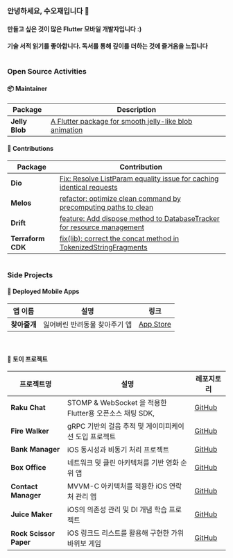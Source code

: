 ### 안녕하세요, 수오재입니다 👋

#### 만들고 싶은 것이 많은 **Flutter 모바일 개발자**입니다 :) <br/>

#### 기술 서적 읽기를 좋아합니다. 독서를 통해 깊이를 더하는 것에 즐거움을 느낍니다 <br/>

#


### Open Source Activities 

#### 📦 Maintainer

| Package       | Description |
|--------------|-------------|
| **Jelly Blob** | [A Flutter package for smooth jelly-like blob animation](https://pub.dev/packages/jelly_blob) |


#### 🌟 Contributions

| Package        | Contribution |
|---------------|-------------|
| **Dio**       | [Fix: Resolve ListParam equality issue for caching identical requests](https://github.com/cfug/dio/pull/2366) |
| **Melos**     | [refactor: optimize clean command by precomputing paths to clean](https://github.com/invertase/melos/pull/855) |
| **Drift**     | [feature: Add dispose method to DatabaseTracker for resource management](https://github.com/simolus3/drift/pull/3420) |
| **Terraform CDK** | [fix(lib): correct the concat method in TokenizedStringFragments](https://github.com/hashicorp/terraform-cdk/pull/3772) |

#

### Side Projects

#### 📱 Deployed Mobile Apps


| 앱 이름      | 설명 | 링크 |
|--------------|-------------|-----------|
| **찾아줄개** | 잃어버린 반려동물 찾아주기 앱  | [App Store](https://apps.apple.com/id/app/%EC%B0%BE%EC%95%84%EC%A4%84%EA%B0%9C/id6471409178) |

<br/>

#### 🎨 토이 프로젝트  

| 프로젝트명        | 설명 | 레포지토리 |
|---------------|-------------|------------|
| **Raku Chat** | STOMP & WebSocket 을 적용한 Flutter용 오픈소스 채팅 SDK,  | [GitHub](https://github.com/suojae/raku-frontend) |
| **Fire Walker** | gRPC 기반의 걸음 추적 및 게이미피케이션 도입 프로젝트 | [GitHub](https://github.com/suojae/fire-walker-backend) |
| **Bank Manager** | iOS 동시성과 비동기 처리 프로젝트 | [GitHub](https://github.com/suojae/ios-bank-manager) |
| **Box Office** | 네트워크 및 클린 아키텍처를 기반 영화 순위 앱 | [GitHub](https://github.com/suojae/ios-box-office) |
| **Contact Manager** | MVVM-C 아키텍처를 적용한 iOS 연락처 관리 앱 | [GitHub](https://github.com/suojae/ios-contact-manager-ui) |
| **Juice Maker** | iOS의 의존성 관리 및 DI 개념 학습 프로젝트 | [GitHub](https://github.com/suojae/ios-juice-maker) |
| **Rock Scissor Paper** | iOS 링크드 리스트를 활용해 구현한 가위바위보 게임 | [GitHub](https://github.com/suojae/ios-rock-scissor-paper) |
